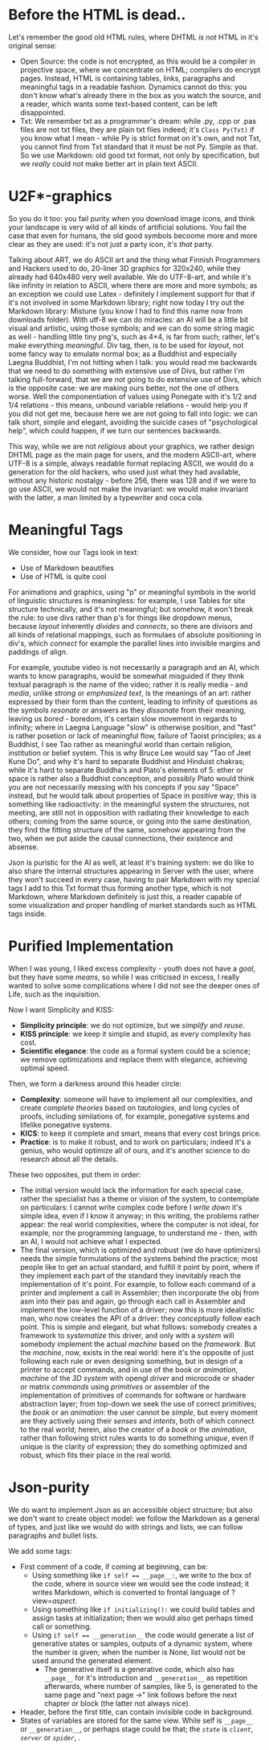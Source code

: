 # Before the HTML is dead..

Let's remember the good old HTML rules, where DHTML *is not* HTML in it's original sense:
* Open Source: the code is not encrypted, as this would be a compiler in projective space, where we concentrate on HTML; compilers do encrypt pages. Instead, HTML is containing tables, links, paragraphs and meaningful tags in a readable fashion. Dynamics cannot do this: you don't know what's already there in the box as you watch the source, and a reader, which wants some text-based content, can be left disappointed.
* Txt: We remember txt as a programmer's dream: while .py, .cpp or .pas files are not txt files, they are plain txt files indeed; it's `Class Py(Txt)` if you know what I mean - while Py is strict format on it's own, and not Txt, you cannot find from Txt standard that it must be not Py. Simple as that. So we use Markdown: old good txt format, not only by specification, but we *really* could not make better art in plain text ASCII.

# U2F*-graphics

So you do it too: you fail purity when you download image icons, and think your landscape is very wild of all kinds of artificial solutions. You fail the case that even for humans, the old good symbols becoome more and more clear as they are used: it's not just a party icon, it's _that_ party.

Talking about ART, we do ASCII art and the thing what Finnish Programmers and Hackers used to do, 20-liner 3D graphics for 320x240, while they already had 640x480 very well available. We do UTF-8-art, and while it's like infinity in relation to ASCII, where there are more and more symbols; as an exception we could use Latex - definitely I implement support for that if it's not involved in some Markdown library; right now today I try out the Markdown library: Mistune (you know I had to find this name now from downloads folder). With utf-8 we can do miracles: an AI will be a little bit visual and artistic, using those symbols; and we can do some string magic as well - handling little tiny png's, such as 4*4, is far from such; rather, let's make everything _meaningful_. Div tag, then, is to be used for _layout_, not some fancy way to emulate normal box; as a Buddhist and especially Laegna Buddhist, I'm not hitting when I talk: you would read me backwards that we need to do something with extensive use of Divs, but rather I'm talking full-forward, that we are not going to do extensive use of Divs, which is the opposite case: we are making ours better, not the one of others worse. Well the componentiation of values using Ponegate with it's 1/2 and 1/4 relations - this means, unbound variable relations - would help you if you did not get me, because here we are not going to fall into logic: we can talk short, simple and elegant, avoiding the suicide cases of "psychological help", which could happen, if we turn our sentences backwards.

This way, while we are not _religious_ about your graphics, we rather design DHTML page as the main page for users, and the modern ASCII-art, where UTF-8 is a simple, always readable format replacing ASCII, we would do a generation for the old hackers, who used just what they had available, without any historic nostalgy - before 256, there was 128 and if we were to go use ASCII, we would not make the invariant: we would make invariant with the latter, a man limited by a typewriter and coca cola.

# Meaningful Tags

We consider, how our Tags look in text:
- Use of Markdown beautifies
- Use of HTML is quite cool

For animations and graphics, using "p" or meaningful symbols in the world of linguistic structures is meaningless: for example, I use Tables for site structure technically, and it's not meaningful; but somehow, it won't break the rule: to use divs rather than p's for things like dropdown menus, because _layout_ inherently _divides_ and _connects_, so there are divisors and all kinds of relational mappings, such as formulaes of absolute positioning in div's, which _connect_ for example the parallel lines into invisible margins and paddings of align.

For example, youtube video is not necessarily a paragraph and an AI, which wants to know paragraphs, would be somewhat misguided if they think textual paragraph is the name of the video; rather it is really media - and _media_, unlike _strong_ or _emphasized text_, is the meanings of an art: rather expressed by their form than the content, leading to infinity of questions as the symbols _resonate_ or answers as they _dissonate_ from their meaning, leaving us _bored_ - boredom, it's certain slow movement in regards to infinity; where in Laegna Language "slow" is otherwise position, and "fast" is rather posetion or lack of meaningful flow, failure of Taoist principles; as a Buddhist, I see Tao rather as meaningful world than certain religion, institution or belief system. This is why Bruce Lee would say "Tao of Jeet Kune Do", and why it's hard to separate Buddhist and Hinduist chakras; while it's hard to separate Buddha's and Plato's elements of 5: ether or space is rather also a Buddhist conception, and possibly Plato would think you are not necessarily messing with his concepts if you say "Space" instead, but he would talk about properties of Space in positive way; this is something like radioactivity: in the meaningful system the structures, not meeting, are still not in opposition with radiating their knowledge to each others; coming from the same source, or going into the same destination, they find the fitting structure of the same, somehow appearing from the two, when we put aside the causal connections, their existence and absense.

Json is puristic for the AI as well, at least it's training system: we do like to also share the internal structures appearing in Server with the user, where they won't succeed in every case, having to pair Markdown with my special tags I add to this Txt format thus forming another type, which is not Markdown, where Markdown definitely is just this, a reader capable of some visualization and proper handling of market standards such as HTML tags inside.

# Purified Implementation

When I was young, I liked excess complexity - youth does not have a _goal_, but they have some _means_, so while I was criticised in excess, I really wanted to solve some complications where I did not see the deeper ones of Life, such as the inquisition.

Now I want Simplicity and KISS:
- __Simplicity principle__: we do not optimize, but we _simplify_ and _reuse_.
- __KISS principle__: we keep it simple and stupid, as every complexity has cost.
- __Scientific elegance__: the code as a formal system could be a science; we remove optimizations and replace them with elegance, achieving optimal speed.

Then, we form a darkness around this header circle:
- __Complexity__: someone will have to implement all our complexities, and create _complete theories_ based on _tautologies_, and long cycles of proofs, including similations of, for example, ponegative systems and lifelike ponegative systems.
- __KICS__: to keep it complete and smart, means that every cost brings price.
- __Practice__: is to make it robust, and to work on particulars; indeed it's a genius, who would optimize all of ours, and it's another science to do research about all the details.

These two opposites, put them in order:
- The initial version would lack the information for each special case, rather the specialist has a theme or vision of the system, to contemplate on particulars: I cannot write complex code before I _write down_ it's simple idea, even if I know it anyway; in this writing, the problems rather appear: the real world complexities, where the computer is not ideal, for example, nor the programming language, to understand me - then, with an AI, I would not achieve what I expected.
- The final version, which is optimized and robust (we _do_ have optimizers) needs the simple formulations of the systems behind the practice; most people like to get an actual standard, and fulfill it point by point, where if they implement each part of the standard they inevitably reach the implementation of it's point. For example, to follow each command of a printer and implement a call in Assembler; then incorporate the obj from asm into their pas and again, go through each call in Assembler and implement the low-level function of a driver; now this is more idealistic man, who now creates the API of a driver: they _conceptually_ follow each point. This is simple and elegant, but what follows: somebody creates a framework to _systematize_ this driver, and only with a _system_ will somebody implement the actual _machine_ based on the _framework_. But the _machine_, now, exists in the real world: here it's the opposite of just following each rule or even designing something, but in design of a printer to accept commands, and in use of the book or _animation_, _machine_ of the _3D system_ with opengl _driver_ and microcode or shader or matrix _commands_ using _primitives_ or assembler of the implementation of primitives of commands for software or hardware abstraction layer; from top-down we seek the use of correct primitives; the _book_ or an _animation_: the user cannot be _simple_, but every moment are they actively using their _senses_ and _intents_, both of which connect to the real world; herein, also the creator of a _book_ or the _animation_, rather than following strict rules wants to do something _unique_, even if unique is the clarity of expression; they do something optimized and robust, which fits their place in the real world.

# Json-purity

We do want to implement Json as an accessible object structure; but also we don't want to create object model: we follow the Markdown as a general of types, and just like we would do with strings and lists, we can follow paragraphs and bullet lists.

We add some tags:
- First comment of a code, if coming at beginning, can be:
  - Using something like `if self == __page__:`, we write to the box of the code, where in source view we would see the code instead; it writes Markdown, which is converted to frontal language of ?view=_aspect_.
  - Using something like `if initializing():` we could build tables and assign tasks at initialization; then we would also get perhaps timed call or something.
  - Using `if self == __generation__` the code would generate a list of generative states or samples, outputs of a dynamic system, where the number is given; when the number is None, list would not be used around the generated element.
    - The generative itself is a generative code, which also has `__page__` for it's introduction and `__generation__` as repetition afterwards, where number of samples, like 5, is generated to the same page and "next page ->" link follows before the next chapter or block (the latter not always nice).
- Header, before the first title, can contain invisible code in background.
- States of variables are stored for the same view. While self is `__page__` or `__generation__`, or perhaps stage could be that; the _`state`_ is _`client`_, _`server`_ or _`spider`_, .